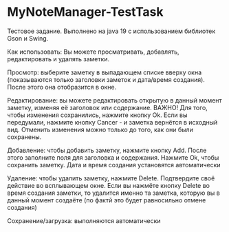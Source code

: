 # MyNoteManager-TestTask

Тестовое задание. Выполнено на java 19 с использованием библиотек Gson и Swing.

Как использовать:
Вы можете просматривать, добавлять, редактировать и удалять заметки.

Просмотр: выберите заметку в выпадающем списке вверху окна (показываются только заголовки заметок и дата/время создания). 
После этого она отобразится в окне.

Редактирование: вы можете редактировать открытую в данный момент заметку, изменяя её заголовок или содержание. 
ВАЖНО! Для того, чтобы изменения сохранились, нажмите кнопку Ok. Если вы передумали, нажмите кнопку Cancer - и заметка вернётся в исходный вид.
Отменить изменения можно только до того, как они были сохранены.

Добавление: чтобы добавить заметку, нажмите кнопку Add. После этого заполните поля для заголовка и содержания. Нажмите Ok, чтобы сохранить заметку.
Дата и время создания установятся автоматически

Удаление: чтобы удалить заметку, нажмите Delete. Подтвердите своё действие во всплывающем окне. Если вы нажмёте кнопку Delete во время создания заметки,
то удалится именно та заметка, которую вы в данный момент создаёте (по фактй это будет равносильно отмене создания)

Сохранение/загрузка: выполняются автоматически
